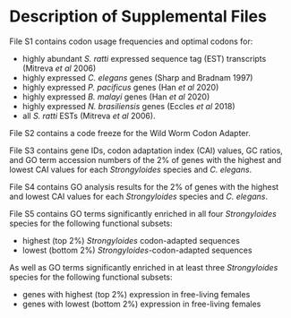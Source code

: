 # Description of Supplemental Files 

File S1 contains codon usage frequencies and optimal codons for:

- highly abundant *S. ratti* expressed sequence tag (EST) transcripts (Mitreva *et al* 2006)
- highly expressed *C. elegans* genes (Sharp and Bradnam 1997)
- highly expressed *P. pacificus* genes (Han *et al* 2020)
- highly expressed *B. malayi* genes (Han *et al* 2020)
- highly expressed *N. brasiliensis* genes (Eccles *et al* 2018)
- all *S. ratti* ESTs (Mitreva *et al* 2006).  

File S2 contains a code freeze for the Wild Worm Codon Adapter.  

File S3 contains gene IDs, codon adaptation index (CAI) values, GC ratios, and GO term accession numbers of the 2% of genes with the highest and lowest CAI values for each *Strongyloides* species and *C. elegans*.  

File S4 contains GO analysis results for the 2% of genes with the highest and lowest CAI values for each *Strongyloides* species and *C. elegans*.  

File S5 contains GO terms significantly enriched in all four *Strongyloides* species for the following functional subsets:

- highest (top 2%) *Strongyloides* codon-adapted sequences
- lowest (bottom 2%) *Strongyloides*-codon-adapted sequences

As well as GO terms significantly enriched in at least three *Strongyloides* species for the following functional subsets:

- genes with highest (top 2%) expression in free-living females
- genes with lowest (bottom 2%) expression in free-living females